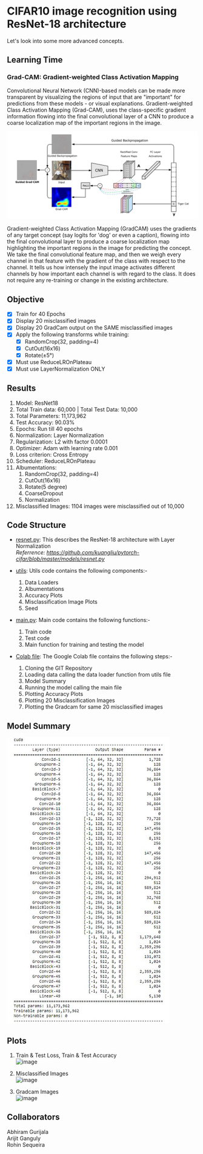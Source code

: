 # CIFAR10 image recognition using ResNet-18 architecture

Let's look into some more advanced concepts.

## Learning Time

### Grad-CAM: Gradient-weighted Class Activation Mapping
Convolutional Neural Network (CNN)-based models can be made more transparent by visualizing the regions of input that are "important" for predictions from these models - or visual explanations. Gradient-weighted Class Activation Mapping (Grad-CAM), uses the class-specific gradient information flowing into the final convolutional layer of a CNN to produce a coarse localization map of the important regions in the image.

![image](/Output%20Images%20and%20Logs/gradcam_flow.JPG)

Gradient-weighted Class Activation Mapping (GradCAM) uses the gradients of any target concept (say logits for 'dog' or even a caption), flowing into the final convolutional layer to produce a coarse localization map highlighting the important regions in the image for predicting the concept. We take the final convolutional feature map, and then we weigh every channel in that feature with the gradient of the class with respect to the channel. It tells us how intensely the input image activates different channels by how important each channel is with regard to the class. It does not require any re-training or change in the existing architecture.


## Objective

* [x] Train for 40 Epochs
* [x] Display 20 misclassified images
* [x] Display 20 GradCam output on the SAME misclassified images
* [x] Apply the following transforms while training:
  * [x] RandomCrop(32, padding=4)
  * [x] CutOut(16x16)
  * [x] Rotate(±5°)
* [x] Must use ReduceLROnPlateau
* [x] Must use LayerNormalization ONLY

## Results

  1. Model: ResNet18
  2. Total Train data: 60,000 | Total Test Data: 10,000
  3. Total Parameters: 11,173,962
  4. Test Accuracy: 90.03%
  5. Epochs: Run till 40 epochs
  6. Normalization: Layer Normalization
  7. Regularization: L2 with factor 0.0001
  8. Optimizer: Adam with learning rate 0.001
  9. Loss criterion: Cross Entropy
  10. Scheduler: ReduceLROnPlateau
  11. Albumentations: 
      1. RandomCrop(32, padding=4)
      2. CutOut(16x16)
      3. Rotate(5 degree)
      4. CoarseDropout
      5. Normalization 
   12. Misclassified Images: 1104 images were misclassified out of 10,000

## Code Structure

* [resnet.py](https://github.com/Arijit-datascience/pytorch_cifar10/blob/main/model/resnet.py): This describes the ResNet-18 architecture with Layer Normalization  
<i>Referrence: https://github.com/kuangliu/pytorch-cifar/blob/master/models/resnet.py</i>  

* [utils](https://github.com/Arijit-datascience/pytorch_cifar10/blob/main/utils/utils.py): Utils code contains the following components:-  
  1. Data Loaders  
  2. Albumentations  
  3. Accuracy Plots
  4. Misclassification Image Plots
  5. Seed

* [main.py](https://github.com/Arijit-datascience/pytorch_cifar10/blob/main/main.py): Main code contains the following functions:-  
  1. Train code
  2. Test code
  3. Main function for training and testing the model  

* [Colab file](/pytorch_cifar10_resnet.ipynb): The Google Colab file contains the following steps:-  
  1. Cloning the GIT Repository
  2. Loading data calling the data loader function from utils file
  3. Model Summary
  4. Running the model calling the main file
  5. Plotting Accuracy Plots
  6. Plotting 20 Misclassification Images
  7. Plotting the Gradcam for same 20 misclassified images

## Model Summary
![image](/Output%20Images%20and%20Logs/model_summary.JPG)

## Plots

  1. Train & Test Loss, Train & Test Accuracy  
  ![image](https://user-images.githubusercontent.com/65554220/124408182-4be91780-dd63-11eb-9c6a-85d552590731.png)  

  2. Misclassified Images  
  ![image](https://user-images.githubusercontent.com/65554220/124408305-8a7ed200-dd63-11eb-9791-29ebc99a2e7a.png)  

  3. Gradcam Images  
  ![image](https://user-images.githubusercontent.com/65554220/124408315-95396700-dd63-11eb-8df7-2b5a801d687a.png)  

## Collaborators
Abhiram Gurijala  
Arijit Ganguly  
Rohin Sequeira
